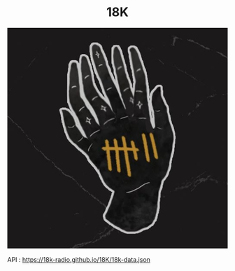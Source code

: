 <div align="center">

# 18K

![](https://raw.githubusercontent.com/18K-Radio/18K/refs/heads/main/images/2024/logo.jpg)

</div>

API : https://18k-radio.github.io/18K/18k-data.json
